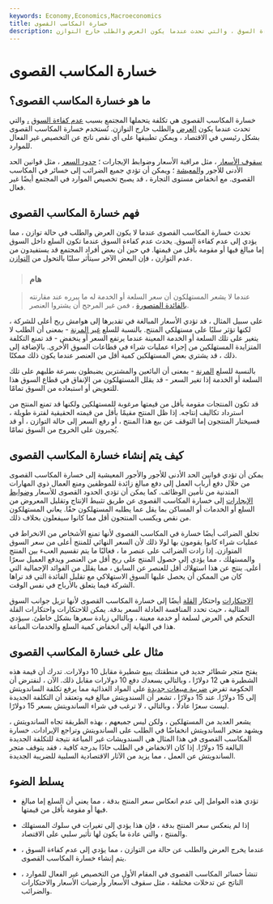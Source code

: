```yaml
---
keywords: Economy,Economics,Macroeconomics
title: خسارة المكاسب القصوى
description: خسارة المكاسب القصوى هي تكلفة يتحملها المجتمع بسبب عدم كفاءة السوق ، والتي تحدث عندما يكون العرض والطلب خارج التوازن.
---
```


# خسارة المكاسب القصوى
## ما هو خسارة المكاسب القصوى؟

خسارة المكاسب القصوى هي تكلفة يتحملها المجتمع بسبب [عدم كفاءة السوق](/inefficientmarket) [،](/demand) والتي تحدث عندما يكون [العرض](/supply) والطلب خارج التوازن. تُستخدم خسارة المكاسب القصوى بشكل رئيسي في الاقتصاد ، ويمكن تطبيقها على أي نقص ناتج عن التخصيص غير الفعال للموارد.

[سقوف الأسعار](/price-ceiling) ، مثل مراقبة الأسعار وضوابط الإيجارات ؛ [حدود السعر](/floor) ، مثل قوانين الحد الأدنى للأجور [والمعيشة](/living_wage) ؛ ويمكن أن تؤدي جميع الضرائب إلى خسائر في المكاسب القصوى. مع انخفاض مستوى التجارة ، قد يصبح تخصيص الموارد في المجتمع أيضًا غير فعال.

## فهم خسارة المكاسب القصوى

تحدث خسارة المكاسب القصوى عندما لا يكون العرض والطلب في حالة توازن ، مما يؤدي إلى عدم كفاءة السوق. يحدث عدم كفاءة السوق عندما تكون السلع داخل السوق إما مبالغ فيها أو مقومة بأقل من قيمتها. في حين أن بعض أفراد المجتمع قد يستفيدون من عدم التوازن ، فإن البعض الآخر سيتأثر سلبًا بالتحول من [التوازن](/equilibrium).

> ### هام

> عندما لا يشعر المستهلكون أن سعر السلعة أو الخدمة له ما يبرره عند مقارنته [بالفائدة المتصورة](/utility) ، فمن غير المرجح أن يشتروا العنصر.

>

على سبيل المثال ، قد تؤدي الأسعار المبالغة في تقديرها إلى هوامش ربح أعلى للشركة ، لكنها تؤثر سلبًا على مستهلكي المنتج. بالنسبة للسلع [غير المرنة](/inelastic) - بمعنى أن الطلب لا يتغير على تلك السلعة أو الخدمة المعينة عندما يرتفع السعر أو ينخفض - قد تمنع التكلفة المتزايدة المستهلكين من إجراء عمليات شراء في قطاعات السوق الأخرى. بالإضافة إلى ذلك ، قد يشتري بعض المستهلكين كمية أقل من العنصر عندما يكون ذلك ممكنًا.

بالنسبة للسلع [المرنة](/elasticity) - بمعنى أن البائعين والمشترين يضبطون بسرعة طلبهم على تلك السلعة أو الخدمة إذا تغير السعر - قد يقلل المستهلكون من الإنفاق في قطاع السوق هذا للتعويض أو استبعاده من السوق تمامًا.

قد تكون المنتجات مقومة بأقل من قيمتها مرغوبة للمستهلكين ولكنها قد تمنع المنتج من استرداد تكاليف إنتاجه. إذا ظل المنتج مقيمًا بأقل من قيمته الحقيقية لفترة طويلة ، فسيختار المنتجون إما التوقف عن بيع هذا المنتج ، أو رفع السعر إلى حالة التوازن ، أو قد يُجبرون على الخروج من السوق تمامًا.

## كيف يتم إنشاء خسارة المكاسب القصوى

يمكن أن تؤدي قوانين الحد الأدنى للأجور والأجور المعيشية إلى خسارة المكاسب القصوى من خلال دفع أرباب العمل إلى دفع مبالغ زائدة للموظفين ومنع العمال ذوي المهارات المتدنية من تأمين الوظائف. كما يمكن أن تؤدي الحدود القصوى للأسعار [وضوابط الإيجارات](/rent-control) إلى خسارة المكاسب القصوى عن طريق تثبيط الإنتاج وتقليل المعروض من السلع أو الخدمات أو المساكن بما يقل عما يطلبه المستهلكون حقًا. يعاني المستهلكون من نقص ويكسب المنتجون أقل مما كانوا سيفعلون بخلاف ذلك.

تخلق الضرائب أيضًا خسارة في المكاسب القصوى لأنها تمنع الأشخاص من الانخراط في عمليات شراء كانوا يقومون بها لولا ذلك لأن السعر النهائي للمنتج أعلى من سعر السوق المتوازن. إذا زادت الضرائب على عنصر ما ، فغالبًا ما يتم تقسيم العبء بين المنتج والمستهلك ، مما يؤدي إلى حصول المنتج على ربح أقل من العنصر ويدفع العميل سعرًا أعلى. ينتج عن هذا استهلاك أقل للعنصر عن السابق ، مما يقلل من الفوائد الإجمالية التي كان من الممكن أن يحصل عليها السوق الاستهلاكي مع تقليل الفائدة التي قد تراها الشركة فيما يتعلق بالأرباح في نفس الوقت.

[الاحتكارات](/monopoly) واحتكار [القلة](/oligopoly) أيضًا إلى خسارة المكاسب القصوى لأنها تزيل جوانب السوق المثالية ، حيث تحدد المنافسة العادلة السعر بدقة. يمكن للاحتكارات واحتكارات القلة التحكم في العرض لسلعة أو خدمة معينة ، وبالتالي زيادة سعرها بشكل خاطئ. سيؤدي هذا في النهاية إلى انخفاض كمية السلع والخدمات المباعة.

## مثال على خسارة المكاسب القصوى

يفتح متجر شطائر جديد في منطقتك يبيع شطيرة مقابل 10 دولارات. تدرك أن قيمة هذه الشطيرة هي 12 دولارًا ، وبالتالي يسعدك دفع 10 دولارات مقابل ذلك. الآن ، لنفترض أن الحكومة تفرض [ضريبة مبيعات جديدة](/salestax) على المواد الغذائية مما يرفع تكلفة الساندويتش إلى 15 دولارًا. عند 15 دولارًا ، تشعر أن السندويتش مبالغ فيه وتعتقد أن التكلفة الجديدة ليست سعرًا عادلًا ، وبالتالي ، لا ترغب في شراء الساندويتش بسعر 15 دولارًا.

يشعر العديد من المستهلكين ، ولكن ليس جميعهم ، بهذه الطريقة تجاه الساندويتش ، ويشهد متجر الساندويتش انخفاضًا في الطلب على الساندويتش وتراجع الإيرادات. خسارة المكاسب القصوى في هذا المثال هي السندويشات غير المباعة نتيجة للتكلفة الجديدة البالغة 15 دولارًا. إذا كان الانخفاض في الطلب حادًا بدرجة كافية ، فقد يتوقف متجر الساندويتش عن العمل ، مما يزيد من الآثار الاقتصادية السلبية للضريبة الجديدة.

## يسلط الضوء

- تؤدي هذه العوامل إلى عدم انعكاس سعر المنتج بدقة ، مما يعني أن السلع إما مبالغ فيها أو مقومة بأقل من قيمتها.

- إذا لم ينعكس سعر المنتج بدقة ، فإن هذا يؤدي إلى تغيرات في سلوك المستهلك والمنتج ، والتي عادة ما يكون لها تأثير سلبي على الاقتصاد.

- عندما يخرج العرض والطلب عن حالة من التوازن ، مما يؤدي إلى عدم كفاءة السوق ، يتم إنشاء خسارة المكاسب القصوى.

- تنشأ خسائر المكاسب القصوى في المقام الأول من التخصيص غير الفعال للموارد ، الناتج عن تدخلات مختلفة ، مثل سقوف الأسعار وأرضيات الأسعار والاحتكارات والضرائب.

